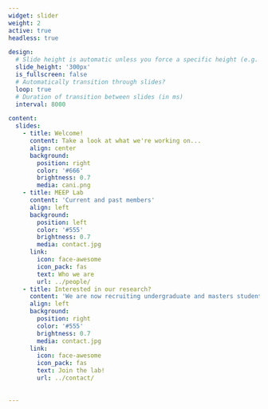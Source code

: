 ```yaml
---
widget: slider
weight: 2
active: true
headless: true

design:
  # Slide height is automatic unless you force a specific height (e.g. '400px')
  slide_height: '300px'
  is_fullscreen: false
  # Automatically transition through slides?
  loop: true
  # Duration of transition between slides (in ms)
  interval: 8000

content:
  slides:
    - title: Welcome!
      content: Take a look at what we're working on...
      align: center
      background:
        position: right
        color: '#666'
        brightness: 0.7
        media: cani.png
    - title: MEEP Lab
      content: 'Current and past members'
      align: left
      background:
        position: left
        color: '#555'
        brightness: 0.7
        media: contact.jpg
      link:
        icon: face-awesome
        icon_pack: fas
        text: Who we are
        url: ../people/
    - title: Interested in our research?
      content: 'We are now recruiting undergraduate and masters students to start in Fall 2024.'
      align: left
      background:
        position: right
        color: '#555'
        brightness: 0.7
        media: contact.jpg
      link:
        icon: face-awesome
        icon_pack: fas
        text: Join the lab!
        url: ../contact/
        
        
---
```

